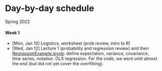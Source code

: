 # Day-by-day schedule

Spring 2022
#### Week 1
- [Mon, Jan 10]  Logistics, worksheet (prob review, intro to R)
- [Wed, Jan 12]  Lecture 1 (probability and regression review) and then [RegressionExample.ipynb](Code/RegressionExample.ipynb): define expectation, variance, covariance, time series, notation. OLS regression. For the code, we went until almost the end (but did not yet cover the overfitting).
